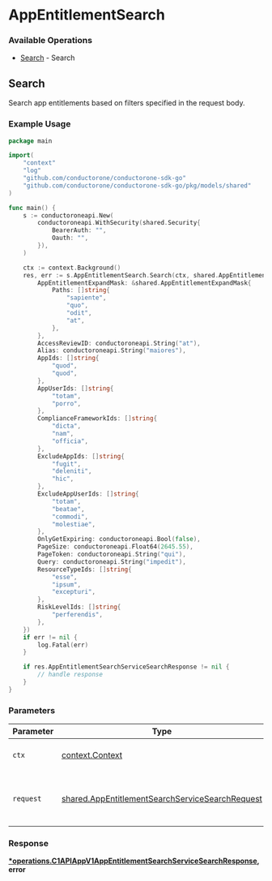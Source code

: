 # AppEntitlementSearch

### Available Operations

* [Search](#search) - Search

## Search

Search app entitlements based on filters specified in the request body.

### Example Usage

```go
package main

import(
	"context"
	"log"
	"github.com/conductorone/conductorone-sdk-go"
	"github.com/conductorone/conductorone-sdk-go/pkg/models/shared"
)

func main() {
    s := conductoroneapi.New(
        conductoroneapi.WithSecurity(shared.Security{
            BearerAuth: "",
            Oauth: "",
        }),
    )

    ctx := context.Background()
    res, err := s.AppEntitlementSearch.Search(ctx, shared.AppEntitlementSearchServiceSearchRequest{
        AppEntitlementExpandMask: &shared.AppEntitlementExpandMask{
            Paths: []string{
                "sapiente",
                "quo",
                "odit",
                "at",
            },
        },
        AccessReviewID: conductoroneapi.String("at"),
        Alias: conductoroneapi.String("maiores"),
        AppIds: []string{
            "quod",
            "quod",
        },
        AppUserIds: []string{
            "totam",
            "porro",
        },
        ComplianceFrameworkIds: []string{
            "dicta",
            "nam",
            "officia",
        },
        ExcludeAppIds: []string{
            "fugit",
            "deleniti",
            "hic",
        },
        ExcludeAppUserIds: []string{
            "totam",
            "beatae",
            "commodi",
            "molestiae",
        },
        OnlyGetExpiring: conductoroneapi.Bool(false),
        PageSize: conductoroneapi.Float64(2645.55),
        PageToken: conductoroneapi.String("qui"),
        Query: conductoroneapi.String("impedit"),
        ResourceTypeIds: []string{
            "esse",
            "ipsum",
            "excepturi",
        },
        RiskLevelIds: []string{
            "perferendis",
        },
    })
    if err != nil {
        log.Fatal(err)
    }

    if res.AppEntitlementSearchServiceSearchResponse != nil {
        // handle response
    }
}
```

### Parameters

| Parameter                                                                                                          | Type                                                                                                               | Required                                                                                                           | Description                                                                                                        |
| ------------------------------------------------------------------------------------------------------------------ | ------------------------------------------------------------------------------------------------------------------ | ------------------------------------------------------------------------------------------------------------------ | ------------------------------------------------------------------------------------------------------------------ |
| `ctx`                                                                                                              | [context.Context](https://pkg.go.dev/context#Context)                                                              | :heavy_check_mark:                                                                                                 | The context to use for the request.                                                                                |
| `request`                                                                                                          | [shared.AppEntitlementSearchServiceSearchRequest](../../models/shared/appentitlementsearchservicesearchrequest.md) | :heavy_check_mark:                                                                                                 | The request object to use for the request.                                                                         |


### Response

**[*operations.C1APIAppV1AppEntitlementSearchServiceSearchResponse](../../models/operations/c1apiappv1appentitlementsearchservicesearchresponse.md), error**

